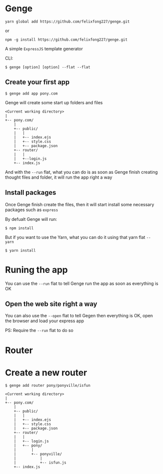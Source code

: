 # Genge
`yarn global add https://github.com/felixfong227/genge.git`

or

`npm -g install https://github.com/felixfong227/genge.git`

A simple `ExpressJS` template generator

CLI:
```
$ genge [option] [option] --flat --flat
```

## Create your first app
```
$ genge add app pony.com
```
Genge will create some start up folders and files
```
<Current working directory>
|
+-- pony.com/
	|
    +-- public/
    |	|
    |   +-- index.ejs
    |   +-- style.css
    |   +-- package.json
    +-- router/
    |	|
   	|   +--login.js
    +-- index.js
```
And with the `--run` flat, what you can do is as soon as Genge finish creating thought files and folder, it will run the app right a way

## Install packages

Once Genge finish create the files, then it will start install some necessary packages such as `express`

By defualt Genge will run:
```
$ npm install
```

But if you want to use the Yarn, what you can do it using that yarn flat `--yarn`
```
$ yarn install
```

# Runing the app

You can use the `--run` flat to tell Genge run the app as soon as everything is OK

## Open the web site right a way

You can also use the `--open` flat to tell Gegen then everything is OK, open the browser and load your express app

PS: Require the `--run` flat to do so

# Router

# Create a new router
```
$ genge add router pony/ponyville/isfun
```

```
<Current working directory>
|
+-- pony.com/
	|
    +-- public/
    |	|
    |   +-- index.ejs
    |   +-- style.css
    |   +-- package.json
    +-- router/
    |	|
   	|   +-- login.js
    |   +-- pony/
    |       |
    |       +-- ponyville/
    |           |
    |           +-- isfun.js
    +-- index.js
```